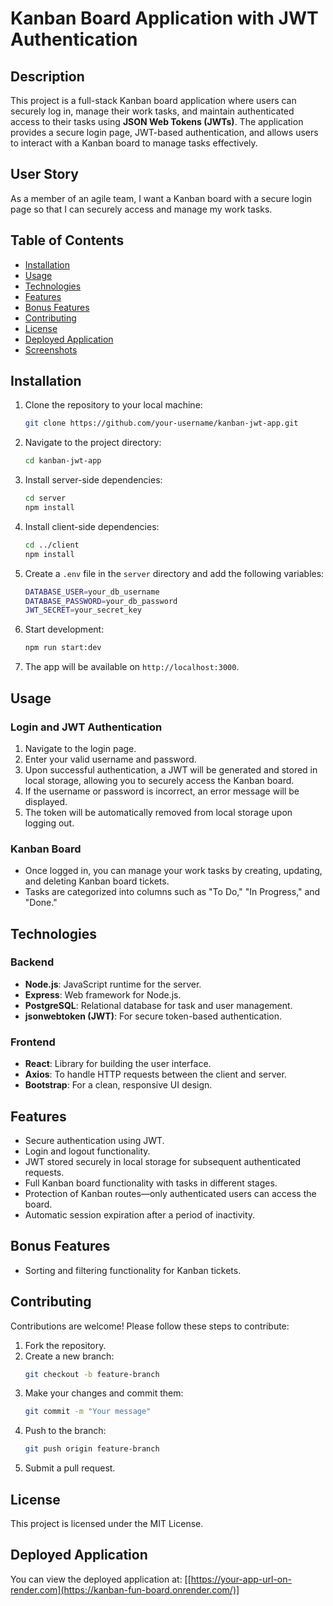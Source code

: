 # Kanban Board Application with JWT Authentication

## Description

This project is a full-stack Kanban board application where users can securely log in, manage their work tasks, and maintain authenticated access to their tasks using **JSON Web Tokens (JWTs)**. The application provides a secure login page, JWT-based authentication, and allows users to interact with a Kanban board to manage tasks effectively.

## User Story

As a member of an agile team, I want a Kanban board with a secure login page so that I can securely access and manage my work tasks.

## Table of Contents

- [Installation](#installation)
- [Usage](#usage)
- [Technologies](#technologies)
- [Features](#features)
- [Bonus Features](#bonus-features)
- [Contributing](#contributing)
- [License](#license)
- [Deployed Application](#deployed-application)
- [Screenshots](#screenshots)

## Installation

1. Clone the repository to your local machine:
    ```bash
    git clone https://github.com/your-username/kanban-jwt-app.git
    ```

2. Navigate to the project directory:
    ```bash
    cd kanban-jwt-app
    ```

3. Install server-side dependencies:
    ```bash
    cd server
    npm install
    ```

4. Install client-side dependencies:
    ```bash
    cd ../client
    npm install
    ```

5. Create a `.env` file in the `server` directory and add the following variables:
    ```bash
    DATABASE_USER=your_db_username
    DATABASE_PASSWORD=your_db_password
    JWT_SECRET=your_secret_key
    ```

6. Start development:
    ```bash
    npm run start:dev
    ```


8. The app will be available on `http://localhost:3000`.

## Usage

### Login and JWT Authentication

1. Navigate to the login page.
2. Enter your valid username and password.
3. Upon successful authentication, a JWT will be generated and stored in local storage, allowing you to securely access the Kanban board.
4. If the username or password is incorrect, an error message will be displayed.
5. The token will be automatically removed from local storage upon logging out.

### Kanban Board

- Once logged in, you can manage your work tasks by creating, updating, and deleting Kanban board tickets.
- Tasks are categorized into columns such as "To Do," "In Progress," and "Done."

## Technologies

### Backend

- **Node.js**: JavaScript runtime for the server.
- **Express**: Web framework for Node.js.
- **PostgreSQL**: Relational database for task and user management.
- **jsonwebtoken (JWT)**: For secure token-based authentication.

### Frontend

- **React**: Library for building the user interface.
- **Axios**: To handle HTTP requests between the client and server.
- **Bootstrap**: For a clean, responsive UI design.

## Features

- Secure authentication using JWT.
- Login and logout functionality.
- JWT stored securely in local storage for subsequent authenticated requests.
- Full Kanban board functionality with tasks in different stages.
- Protection of Kanban routes—only authenticated users can access the board.
- Automatic session expiration after a period of inactivity.

## Bonus Features

- Sorting and filtering functionality for Kanban tickets.

## Contributing

Contributions are welcome! Please follow these steps to contribute:

1. Fork the repository.
2. Create a new branch:
    ```bash
    git checkout -b feature-branch
    ```
3. Make your changes and commit them:
    ```bash
    git commit -m "Your message"
    ```
4. Push to the branch:
    ```bash
    git push origin feature-branch
    ```
5. Submit a pull request.

## License

This project is licensed under the MIT License.

## Deployed Application

You can view the deployed application at: [[https://your-app-url-on-render.com](https://kanban-fun-board.onrender.com/)]


